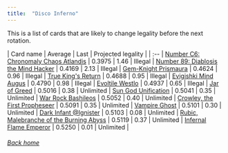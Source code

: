 ```yaml
---
title:  "Disco Inferno"
---
```


This is a list of cards that are likely to change legality before the next rotation.

| Card name | Average | Last | Projected legality |
| :-- |
[Number C6: Chronomaly Chaos Atlandis](https://db.ygoprodeck.com/card/?search=Number%20C6:%20Chronomaly%20Chaos%20Atlandis) | 0.3975 | 1.46 | Illegal |
[Number 89: Diablosis the Mind Hacker](https://db.ygoprodeck.com/card/?search=Number%2089:%20Diablosis%20the%20Mind%20Hacker) | 0.4169 | 2.13 | Illegal |
[Gem-Knight Prismaura](https://db.ygoprodeck.com/card/?search=Gem-Knight%20Prismaura) | 0.4624 | 0.96 | Illegal |
[True King's Return](https://db.ygoprodeck.com/card/?search=True%20King's%20Return) | 0.4688 | 0.95 | Illegal |
[Evigishki Mind Augus](https://db.ygoprodeck.com/card/?search=Evigishki%20Mind%20Augus) | 0.4790 | 0.98 | Illegal |
[Evoltile Westlo](https://db.ygoprodeck.com/card/?search=Evoltile%20Westlo) | 0.4937 | 0.65 | Illegal |
[Jar of Greed](https://db.ygoprodeck.com/card/?search=Jar%20of%20Greed) | 0.5016 | 0.38 | Unlimited |
[Sun God Unification](https://db.ygoprodeck.com/card/?search=Sun%20God%20Unification) | 0.5041 | 0.35 | Unlimited |
[War Rock Bashileos](https://db.ygoprodeck.com/card/?search=War%20Rock%20Bashileos) | 0.5052 | 0.40 | Unlimited |
[Crowley, the First Propheseer](https://db.ygoprodeck.com/card/?search=Crowley,%20the%20First%20Propheseer) | 0.5091 | 0.35 | Unlimited |
[Vampire Ghost](https://db.ygoprodeck.com/card/?search=Vampire%20Ghost) | 0.5101 | 0.30 | Unlimited |
[Dark Infant @Ignister](https://db.ygoprodeck.com/card/?search=Dark%20Infant%20@Ignister) | 0.5103 | 0.08 | Unlimited |
[Rubic, Malebranche of the Burning Abyss](https://db.ygoprodeck.com/card/?search=Rubic,%20Malebranche%20of%20the%20Burning%20Abyss) | 0.5119 | 0.37 | Unlimited |
[Infernal Flame Emperor](https://db.ygoprodeck.com/card/?search=Infernal%20Flame%20Emperor) | 0.5250 | 0.01 | Unlimited |

###### [Back home](index)